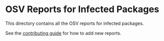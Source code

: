 # OSV Reports for Infected Packages

This directory contains all the OSV reports for infected packages.

See the [contributing guide](../CONTRIBUTING.md) for how to add new reports.
